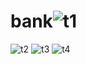 # bank![t1](https://github.com/AniketShende-1432/bank/assets/135197475/a41fb0d4-f103-4d3d-a88f-57660e672163)
![t2](https://github.com/AniketShende-1432/bank/assets/135197475/24157c07-97e8-4906-9801-144d3f09909e)
![t3](https://github.com/AniketShende-1432/bank/assets/135197475/54869a1b-f8d7-47a4-a531-b8943338981d)
![t4](https://github.com/AniketShende-1432/bank/assets/135197475/00d7b18e-7947-4383-ba3e-3ee1f43ef53a)
